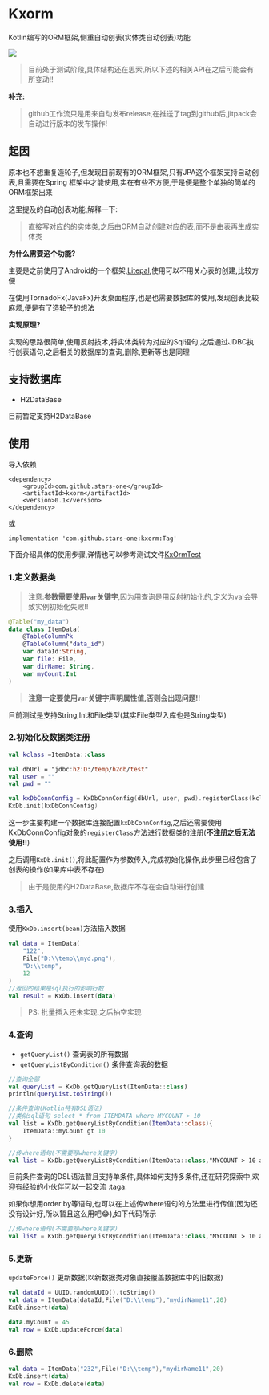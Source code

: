 # Kxorm

<meta name="referrer" content="no-referrer">

Kotlin编写的ORM框架,侧重自动创表(实体类自动创表)功能

<img src="https://jitpack.io/v/stars-one/kxorm.svg" />

> 目前处于测试阶段,具体结构还在思索,所以下述的相关API在之后可能会有所变动!!

**补充:**
> github工作流只是用来自动发布release,在推送了tag到github后,jitpack会自动进行版本的发布操作!
## 起因
原本也不想重复造轮子,但发现目前现有的ORM框架,只有JPA这个框架支持自动创表,且需要在Spring
框架中才能使用,实在有些不方便,于是便是整个单独的简单的ORM框架出来

这里提及的自动创表功能,解释一下:
> 直接写对应的的实体类,之后由ORM自动创建对应的表,而不是由表再生成实体类

**为什么需要这个功能?**

主要是之前使用了Android的一个框架,[Litepal](https://github.com/guolindev/LitePal),使用可以不用关心表的创建,比较方便

在使用TornadoFx(JavaFx)开发桌面程序,也是也需要数据库的使用,发现创表比较麻烦,便是有了造轮子的想法

**实现原理?**

实现的思路很简单,使用反射技术,将实体类转为对应的Sql语句,之后通过JDBC执行创表语句,之后相关的数据库的查询,删除,更新等也是同理

## 支持数据库
- H2DataBase

目前暂定支持H2DataBase
## 使用

导入依赖

```
<dependency>
    <groupId>com.github.stars-one</groupId>
    <artifactId>kxorm</artifactId>
    <version>0.1</version>
</dependency>
```
或

```
implementation 'com.github.stars-one:kxorm:Tag'
```

下面介绍具体的使用步骤,详情也可以参考测试文件[KxOrmTest](https://github.com/stars-one/kxorm/blob/main/src/test/kotlin/site/starsone/kxorm/KxOrmTest.kt)

### 1.定义数据类

> 注意:**参数需要使用`var`关键字**,因为用查询是用反射初始化的,定义为val会导致实例初始化失败!!

```kotlin
@Table("my_data")
data class ItemData(
    @TableColumnPk
    @TableColumn("data_id")
    var dataId:String,
    var file: File,
    var dirName: String,
    var myCount:Int
)
```
> **注意一定要使用`var`关键字声明属性值,否则会出现问题!!**

目前测试是支持String,Int和File类型(其实File类型入库也是String类型)

### 2.初始化及数据类注册
```kotlin
val kclass =ItemData::class

val dbUrl = "jdbc:h2:D:/temp/h2db/test"
val user = ""
val pwd = ""

val kxDbConnConfig = KxDbConnConfig(dbUrl, user, pwd).registerClass(kclass)
KxDb.init(kxDbConnConfig)
```

这一步主要构建一个数据库连接配置`kxDbConnConfig`,之后还需要使用KxDbConnConfig对象的`registerClass`方法进行数据类的注册(**不注册之后无法使用!!**)

之后调用`KxDb.init()`,将此配置作为参数传入,完成初始化操作,此步里已经包含了创表的操作(如果库中表不存在)

> 由于是使用的H2DataBase,数据库不存在会自动进行创建

### 3.插入

使用`KxDb.insert(bean)`方法插入数据

```kotlin
val data = ItemData(
    "122",
    File("D:\\temp\\myd.png"),
    "D:\\temp",
    12
)
//返回的结果是sql执行的影响行数
val result = KxDb.insert(data) 
```

> PS: 批量插入还未实现,之后抽空实现

### 4.查询

- `getQueryList()` 查询表的所有数据
- `getQueryListByCondition()` 条件查询表的数据

```kotlin
//查询全部
val queryList = KxDb.getQueryList(ItemData::class)
println(queryList.toString())

//条件查询(Kotlin特有DSL语法)
//类似sql语句 select * from ITEMDATA where MYCOUNT > 10
val list = KxDb.getQueryListByCondition(ItemData::class){
    ItemData::myCount gt 10
}

//传where语句(不需要写where关键字)
val list = KxDb.getQueryListByCondition(ItemData::class,"MYCOUNT > 10 and DATAID LIKE '%j'")
```

目前条件查询的DSL语法暂且支持单条件,具体如何支持多条件,还在研究探索中,欢迎有经验的小伙伴可以一起交流 :taga:

如果你想用order by等语句,也可以在上述传where语句的方法里进行传值(因为还没有设计好,所以暂且这么用吧:joy:),如下代码所示
```kotlin
//传where语句(不需要写where关键字)
val list = KxDb.getQueryListByCondition(ItemData::class,"MYCOUNT > 10 and DATAID LIKE '%j' order by MYCOUNT")
```

### 5.更新

`updateForce()` 更新数据(以新数据类对象直接覆盖数据库中的旧数据)

```kotlin
val dataId = UUID.randomUUID().toString()
val data = ItemData(dataId,File("D:\\temp"),"mydirName11",20)
KxDb.insert(data)

data.myCount = 45
val row = KxDb.updateForce(data)
```

### 6.删除

```kotlin
val data = ItemData("232",File("D:\\temp"),"mydirName11",20)
KxDb.insert(data)
val row = KxDb.delete(data)
```
